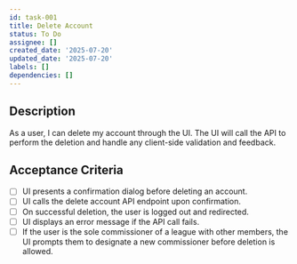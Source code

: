 ```yaml
---
id: task-001
title: Delete Account
status: To Do
assignee: []
created_date: '2025-07-20'
updated_date: '2025-07-20'
labels: []
dependencies: []
---
```


## Description

As a user, I can delete my account through the UI. The UI will call the API to perform the deletion and handle any client-side validation and feedback.

## Acceptance Criteria

- [ ] UI presents a confirmation dialog before deleting an account.
- [ ] UI calls the delete account API endpoint upon confirmation.
- [ ] On successful deletion, the user is logged out and redirected.
- [ ] UI displays an error message if the API call fails.
- [ ] If the user is the sole commissioner of a league with other members, the UI prompts them to designate a new commissioner before deletion is allowed.

